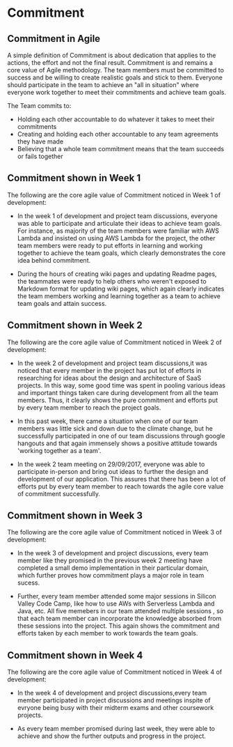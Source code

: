 # Commitment  
## Commitment in Agile  
A simple definition of Commitment is about dedication that applies to the actions, the effort and not the final result. Commitment is and remains a core value of Agile methodology. The team members must be committed to success and be willing to create realistic goals and stick to them. Everyone should participate in the team to achieve an "all in situation" where everyone work together to meet their commitments and achieve team goals.

The Team commits to:
- Holding each other accountable to do whatever it takes to meet their commitments
- Creating and holding each other accountable to any team agreements they have made
- Believing that a whole team commitment means that the team succeeds or fails together

## Commitment shown in Week 1

The following are the core agile value of Commitment noticed in Week 1 of development:

* In the week 1 of development and project team discussions, everyone was able to participate and articulate their ideas to achieve team goals. For instance, as majority of the team members were familiar with AWS Lambda and insisted on using AWS Lambda for the project, the other team members were ready to put efforts in learning and working together to achieve the team goals, which clearly demonstrates the core idea behind commitment.

* During the hours of creating  wiki pages and updating Readme pages, the teammates were ready to help others who weren't exposed to Markdown format for updating wiki pages, which again clearly indicates the team members working and learning together as a team to achieve team goals and attain success.

## Commitment shown in Week 2

The following are the core agile value of Commitment noticed in Week 2 of development:

* In the week 2 of development and project team discussions,it was noticed that every member in the project has put lot of efforts in researching for ideas about the design and architecture of SaaS projects. In this way, some good time was spent in pooling various ideas and important things taken care during development from all the team members. Thus, it clearly shows the pure commitment and efforts put by every team member to reach the project goals.

* In this past week, there came a situation when one of our team members was little sick and down due to the climate change, but he successfully participated in one of our team discussions through google hangouts and that again immensely shows a positive attitude towards 'working together as a team'.

* In the week 2 team meeting on 29/09/2017, everyone was able to participate in-person and bring out ideas to further the design and development of our application. This assures that there has been a lot of efforts put by every team member to reach towards the agile core value of commitment successfully.

## Commitment shown in Week 3

The following are the core agile value of Commitment noticed in Week 3 of development:

* In the week 3 of development and project discussions, every team member like they promised in the previous week 2 meeting have completed a small demo implementation in their particular domain, which further proves how commitment plays a major role in team sucess.

* Further, every team member attended some major sessions in Silicon Valley Code Camp, like how to use AWs with Serverless Lambda and Java, etc. All five memebers in our team attended multiple sessions , so that each team member can incorporate the knowledge absorbed from these sessions into the project. This again shows the commitment and efforts taken by each member to work towards the team goals.

## Commitment shown in Week 4

The following are the core agile value of Commitment noticed in Week 4 of development:

* In the week 4 of development and project discussions,every team member participated in project discussions and meetings inspite of evryone being busy with their midterm exams and other coursework projects.

* As every team member promised during last week, they were able to achieve and show the further outputs and progress in the project.






